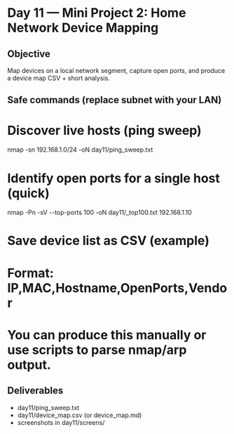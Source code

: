 # Day 11 — Mini Project 2: Home Network Device Mapping

## Objective
Map devices on a local network segment, capture open ports, and produce a device map CSV + short analysis.

## Safe commands (replace subnet with your LAN)
# Discover live hosts (ping sweep)
nmap -sn 192.168.1.0/24 -oN day11/ping_sweep.txt

# Identify open ports for a single host (quick)
nmap -Pn -sV --top-ports 100 -oN day11/<IP>_top100.txt 192.168.1.10

# Save device list as CSV (example)
# Format: IP,MAC,Hostname,OpenPorts,Vendor
# You can produce this manually or use scripts to parse nmap/arp output.

## Deliverables
- day11/ping_sweep.txt
- day11/device_map.csv (or device_map.md)
- screenshots in day11/screens/
